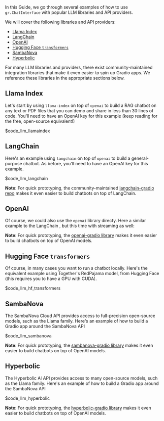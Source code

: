 In this Guide, we go through several examples of how to use `gr.ChatInterface` with popular LLM libraries and API providers.

We will cover the following libraries and API providers:

* [Llama Index](#llama-index)
* [LangChain](#langchain)
* [OpenAI](#openai)
* [Hugging Face `transformers`](#hugging-face-transformers)
* [SambaNova](#sambanova)
* [Hyperbolic](#hyperbolic)

For many LLM libraries and providers, there exist community-maintained integration libraries that make it even easier to spin up Gradio apps. We reference these libraries in the appropriate sections below.

## Llama Index

Let's start by using `llama-index` on top of `openai` to build a RAG chatbot on any text or PDF files that you can demo and share in less than 30 lines of code. You'll need to have an OpenAI key for this example (keep reading for the free, open-source equivalent!)

$code_llm_llamaindex

## LangChain

Here's an example using `langchain` on top of `openai` to build a general-purpose chatbot. As before, you'll need to have an OpenAI key for this example.

$code_llm_langchain

**Note**: For quick prototyping, the community-maintained [langchain-gradio repo](https://github.com/AK391/langchain-gradio)  makes it even easier to build chatbots on top of LangChain.

## OpenAI

Of course, we could also use the `openai` library directy. Here a similar example to the LangChain , but this time with streaming as well:

**Note**: For quick prototyping, the  [openai-gradio library](https://github.com/gradio-app/openai-gradio) makes it even easier to build chatbots on top of OpenAI models.


## Hugging Face `transformers`

Of course, in many cases you want to run a chatbot locally. Here's the equivalent example using Together's RedPajama model, from Hugging Face (this requires you to have a GPU with CUDA).

$code_llm_hf_transformers

## SambaNova

The SambaNova Cloud API provides access to full-precision open-source models, such as the Llama family. Here's an example of how to build a Gradio app around the SambaNova API

$code_llm_sambanova

**Note**: For quick prototyping, the  [sambanova-gradio library](https://github.com/gradio-app/sambanova-gradio) makes it even easier to build chatbots on top of OpenAI models.

## Hyperbolic

The Hyperbolic AI API provides access to many open-source models, such as the Llama family. Here's an example of how to build a Gradio app around the SambaNova API

$code_llm_hyperbolic

**Note**: For quick prototyping, the  [hyperbolic-gradio library](https://github.com/HyperbolicLabs/hyperbolic-gradio) makes it even easier to build chatbots on top of OpenAI models.


